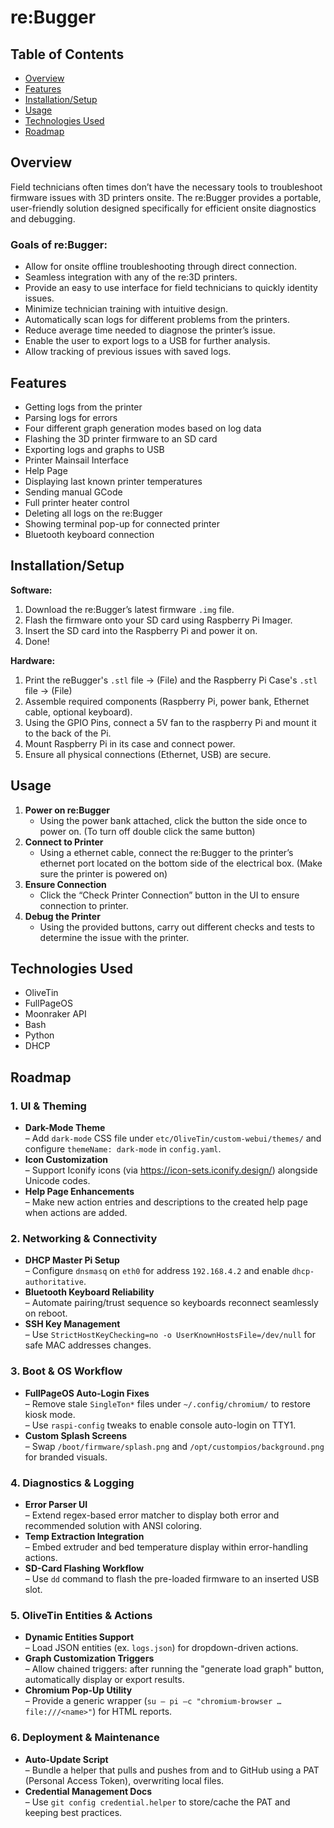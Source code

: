 # re:Bugger

## Table of Contents
- [Overview](#overview)
- [Features](#overview)
- [Installation/Setup](#installationsetup)
- [Usage](#usage)
- [Technologies Used](#technologies-used)
- [Roadmap](#roadmap)

## Overview
Field technicians often times don’t have the necessary tools to troubleshoot firmware issues with 3D printers onsite. The re:Bugger provides a portable, user-friendly solution designed specifically for efficient onsite diagnostics and debugging.

### Goals of re:Bugger:
- Allow for onsite offline troubleshooting through direct connection.
- Seamless integration with any of the re:3D printers.
- Provide an easy to use interface for field technicians to quickly identity issues.
- Minimize technician training with intuitive design.
- Automatically scan logs for different problems from the printers.
- Reduce average time needed to diagnose the printer’s issue.
- Enable the user to export logs to a USB for further analysis.
- Allow tracking of previous issues with saved logs.

## Features
- Getting logs from the printer
- Parsing logs for errors
- Four different graph generation modes based on log data
- Flashing the 3D printer firmware to an SD card
- Exporting logs and graphs to USB
- Printer Mainsail Interface
- Help Page
- Displaying last known printer temperatures
- Sending manual GCode
- Full printer heater control
- Deleting all logs on the re:Bugger
- Showing terminal pop-up for connected printer
- Bluetooth keyboard connection

## Installation/Setup
**Software:**
1. Download the re:Bugger’s latest firmware `.img` file.  
2. Flash the firmware onto your SD card using Raspberry Pi Imager.  
3. Insert the SD card into the Raspberry Pi and power it on.  
4. Done!

**Hardware:**
1. Print the reBugger's `.stl` file -> (File) and the Raspberry Pi Case's `.stl` file -> (File)
2. Assemble required components (Raspberry Pi, power bank, Ethernet cable, optional keyboard).
3. Using the GPIO Pins, connect a 5V fan to the raspberry Pi and mount it to the back of the Pi.
4. Mount Raspberry Pi in its case and connect power.
5. Ensure all physical connections (Ethernet, USB) are secure.

## Usage
1. **Power on re:Bugger**  
   - Using the power bank attached, click the button the side once to power on. (To turn off double click the same button) 
2. **Connect to Printer**  
   - Using a ethernet cable, connect the re:Bugger to the printer’s ethernet port located on the bottom side of the electrical box. (Make sure the printer is powered on)
3. **Ensure Connection**  
   - Click the “Check Printer Connection” button in the UI to ensure connection to printer.
4. **Debug the Printer**  
   - Using the provided buttons, carry out different checks and tests to determine the issue with the printer.

## Technologies Used
- OliveTin  
- FullPageOS  
- Moonraker API  
- Bash  
- Python  
- DHCP  

## Roadmap

### 1. UI & Theming
- **Dark-Mode Theme**  
  – Add `dark-mode` CSS file under `etc/OliveTin/custom-webui/themes/` and configure `themeName: dark-mode` in `config.yaml`.  
- **Icon Customization**  
  – Support Iconify icons (via https://icon-sets.iconify.design/) alongside Unicode codes.  
- **Help Page Enhancements**  
  – Make new action entries and descriptions to the created help page when actions are added.

### 2. Networking & Connectivity
- **DHCP Master Pi Setup**  
  – Configure `dnsmasq` on `eth0` for address `192.168.4.2` and enable `dhcp-authoritative`.   
- **Bluetooth Keyboard Reliability**  
  – Automate pairing/trust sequence so keyboards reconnect seamlessly on reboot.  
- **SSH Key Management**  
  – Use `StrictHostKeyChecking=no -o UserKnownHostsFile=/dev/null` for safe MAC addresses changes.

### 3. Boot & OS Workflow
- **FullPageOS Auto-Login Fixes**  
  – Remove stale `SingleTon*` files under `~/.config/chromium/` to restore kiosk mode.  
  – Use `raspi-config` tweaks to enable console auto-login on TTY1.  
- **Custom Splash Screens**  
  – Swap `/boot/firmware/splash.png` and `/opt/custompios/background.png` for branded visuals.

### 4. Diagnostics & Logging
- **Error Parser UI**  
  – Extend regex-based error matcher to display both error and recommended solution with ANSI coloring.  
- **Temp Extraction Integration**  
  – Embed extruder and bed temperature display within error-handling actions.  
- **SD-Card Flashing Workflow**  
  – Use `dd` command to flash the pre-loaded firmware to an inserted USB slot.

### 5. OliveTin Entities & Actions
- **Dynamic Entities Support**  
  – Load JSON entities (ex. `logs.json`) for dropdown-driven actions.   
- **Graph Customization Triggers**  
  – Allow chained triggers: after running the "generate load graph" button, automatically display or export results.  
- **Chromium Pop-Up Utility**  
  – Provide a generic wrapper (`su – pi –c "chromium-browser … file:///<name>"`) for HTML reports.

### 6. Deployment & Maintenance
- **Auto-Update Script**  
  – Bundle a helper that pulls and pushes from and to GitHub using a PAT (Personal Access Token), overwriting local files.  
- **Credential Management Docs**  
  – Use `git config credential.helper` to store/cache the PAT and keeping best practices.

